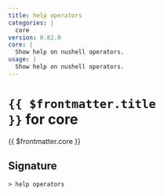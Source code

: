 ```yaml
---
title: help operators
categories: |
  core
version: 0.82.0
core: |
  Show help on nushell operators.
usage: |
  Show help on nushell operators.
---
```


# <code>{{ $frontmatter.title }}</code> for core

<div class='command-title'>{{ $frontmatter.core }}</div>

## Signature

```> help operators ```
